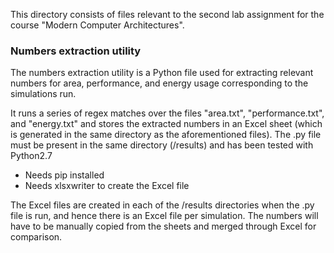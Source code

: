 This directory consists of files relevant to the second lab assignment for the course "Modern Computer Architectures".

### Numbers extraction utility

The numbers extraction utility is a Python file used for extracting relevant numbers for area, performance, and energy usage corresponding to the simulations run.

It runs a series of regex matches over the files "area.txt", "performance.txt", and "energy.txt" and stores the extracted numbers in an Excel sheet (which is generated in the same directory as the aforementioned files). The .py file must be present in the same directory (/results) and has been tested with Python2.7

- Needs pip installed
- Needs xlsxwriter to create the Excel file

The Excel files are created in each of the /results directories when the .py file is run, and hence there is an Excel file per simulation. The numbers will have to be manually copied from the sheets and merged through Excel for comparison.
